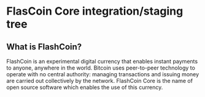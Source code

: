 FlasCoin Core integration/staging tree
=====================================


What is FlashCoin?
----------------

FlashCoin is an experimental digital currency that enables instant payments to
anyone, anywhere in the world. Bitcoin uses peer-to-peer technology to operate
with no central authority: managing transactions and issuing money are carried
out collectively by the network. FlashCoin Core is the name of open source
software which enables the use of this currency.
